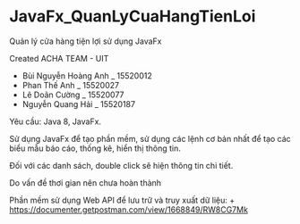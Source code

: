 # JavaFx_QuanLyCuaHangTienLoi
Quản lý cửa hàng tiện lợi sử dụng JavaFx

Created ACHA TEAM - UIT
- Bùi Nguyễn Hoàng Anh _ 15520012 
- Phan Thế Anh _ 15520027
- Lê Doãn Cường _ 15520077
- Nguyễn Quang Hải _ 15520187 


Yêu cầu: Java 8, JavaFx.

Sử dụng JavaFx để tạo phần mềm, sử dụng các lệnh cơ bản nhất để tạo các biểu mẫu báo cáo, thống kê, hiển thị thông tin.

Đối với các danh sách, double click sẽ hiện thông tin chi tiết.

Do vấn đề thơi gian nên chưa hoàn thành

Phần mềm sử dụng Web API để lưu trữ và truy xuất dữ liệu: + https://documenter.getpostman.com/view/1668849/RW8CG7Mk